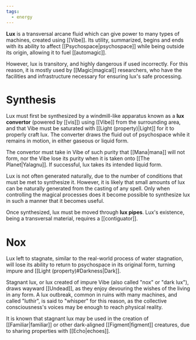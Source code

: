 ```yaml
---
tags:
  - energy
---
```


**Lux** is a transversal arcane fluid which can give power to many types of machines, created using [[Vibe]]. Its utility, summarized, begins and ends with its ability to affect [[Psychospace|psychospace]] while being outside its origin, allowing it to fuel [[automagic]]. 

However, lux is transitory, and highly dangerous if used incorrectly. For this reason, it is mostly used by [[Magic|magical]] researchers, who have the facilities and infrastructure necessary for ensuring lux's safe processing.

# Synthesis
Lux must first be synthesized by a windmill-like apparatus known as a **lux convertor** (powered by [[vis]]) using [[Vibe]] from the surrounding area, and that Vibe must be saturated with [[Light (property)|Light]] for it to properly craft lux. The converter draws the fluid out of psychospace while it remains in motion, in either gaseous or liquid form.

The convertor must take in Vibe of such purity that [[Mana|mana]] will not form, nor the Vibe lose its purity when it is taken onto [[The Planet|Yalagnu]]. If successful, lux takes its intended liquid form.

Lux is not often generated naturally, due to the number of conditions that must be met to synthesize it. However, it is likely that small amounts of lux can be naturally generated from the casting of any spell. Only when controlling the magical processes does it become possible to synthesize lux in such a manner that it becomes useful.

Once synthesized, lux must be moved through **lux pipes**. Lux's existence, being a transversal material, requires a [[contiguator]].

# Nox
Lux left to stagnate, similar to the real-world process of water stagnation, will lose its ability to return to psychospace in its original form, turning impure and [[Light (property)#Darkness|Dark]].

Stagnant lux, or lux created of impure Vibe (also called "nox" or "dark lux"), draws wayward [[Undead]], as they enjoy devouring the wishes of the living in any form. A lux outbreak, common in ruins with many machines, and called "luthir", is said to "whisper" for this reason, as the collective consciousness's voices may be enough to reach physical reality.

It is known that stagnant lux may be used in the creation of [[Familiar|familiar]] or other dark-aligned [[Figment|figment]] creatures, due to sharing properties with [[Echo|echoes]].